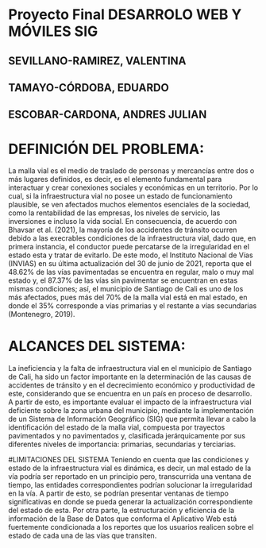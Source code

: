 # Proyecto Final DESARROLO WEB Y MÓVILES SIG

## SEVILLANO-RAMIREZ, VALENTINA
## TAMAYO-CÓRDOBA, EDUARDO
## ESCOBAR-CARDONA, ANDRES JULIAN

# DEFINICIÓN DEL PROBLEMA:
La malla vial es el medio de traslado de personas y mercancías entre dos o más lugares definidos, es decir, es el elemento fundamental para interactuar y crear conexiones sociales y económicas en un territorio. Por lo cual, si la infraestructura vial no posee un estado de funcionamiento plausible, se ven afectados muchos elementos esenciales de la sociedad, como la rentabilidad de las empresas, los niveles de servicio, las inversiones e incluso la vida social.
En consecuencia, de acuerdo con Bhavsar et al. (2021), la mayoría de los accidentes de tránsito ocurren debido a las execrables condiciones de la infraestructura vial, dado que, en primera instancia, el conductor puede percatarse de la irregularidad en el estado esta y tratar de evitarlo. De este modo, el Instituto Nacional de Vías (INVIAS) en su última actualización del 30 de junio de 2021, reporta que el 48.62% de las vías pavimentadas se encuentra en regular, malo o muy mal estado y, el 87.37% de las vías sin pavimentar se encuentran en estas mismas condiciones; así, el municipio de Santiago de Cali es uno de los más afectados, pues más del 70% de la malla vial está en mal estado, en donde el 35% corresponde a vías primarias y el restante a vías secundarias (Montenegro, 2019).

# ALCANCES DEL SISTEMA:
La ineficiencia y la falta de infraestructura vial en el municipio de Santiago de Cali, ha sido un factor importante en la determinación de las causas de accidentes de tránsito y en el decrecimiento económico y productividad de este, considerando que se encuentra en un país en proceso de desarrollo. A partir de esto, es importante evaluar el impacto de la infraestructura vial deficiente sobre la zona urbana del municipio, mediante la implementación de un Sistema de Información Geográfico (SIG) que permita llevar a cabo la identificación del estado de la malla vial, compuesta por trayectos pavimentados y no pavimentados y, clasificada jerárquicamente por sus diferentes niveles de importancia: primarias, secundarias y terciarias.

#LIMITACIONES DEL SISTEMA
Teniendo en cuenta que las condiciones y estado de la infraestructura vial es dinámica, es decir, un mal estado de la vía podría ser reportado en un principio pero, transcurrida una ventana de tiempo, las entidades correspondientes podrían solucionar la irregularidad en la vía. A partir de esto, se podrían presentar ventanas de tiempo significativas en donde se pueda generar la actualización correspondiente del estado de esta. Por otra parte, la estructuración y eficiencia de la información de la Base de Datos que conforma el Aplicativo Web está fuertemente condicionada a los reportes que los usuarios realicen sobre el estado de cada una de las vías que transiten.
